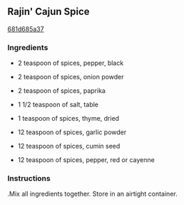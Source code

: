 ## Rajin' Cajun Spice

[681d685a37](http://www.food.com/recipe/rajin-cajun-spice-243099)

### Ingredients

 - 2 teaspoon of spices, pepper, black

 - 2 teaspoon of spices, onion powder

 - 2 teaspoon of spices, paprika

 - 1 1/2 teaspoon of salt, table

 - 1 teaspoon of spices, thyme, dried

 - 12 teaspoon of spices, garlic powder

 - 12 teaspoon of spices, cumin seed

 - 12 teaspoon of spices, pepper, red or cayenne

### Instructions

.Mix all ingredients together. Store in an airtight container.